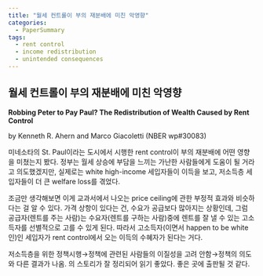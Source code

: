 ```yaml
---
title: "월세 컨트롤이 부의 재분배에 미친 악영향"
categories:
  - PaperSummary
tags:
  - rent control
  - income redistribution
  - unintended consequences
--- 
```


## 월세 컨트롤이 부의 재분배에 미친 악영향

**Robbing Peter to Pay Paul? The Redistribution of Wealth Caused by Rent Control**

by Kenneth R. Ahern and Marco Giacoletti (NBER wp#30083)

<!--
We use the price effects caused by the passage of rent control in St. Paul, Minnesota in 2021, to study the transfer of wealth across income groups. First, we find that rent control caused property values to fall by 6-7%, for an aggregate loss of $1.6 billion. A calibrated model of house prices under rent control attributes a third of these losses to indirect, negative externalities. Second, leveraging administrative parcel-level data, we find that the tenants who gained the most from rent control had higher incomes and were more likely to be white, while the owners who lost the most had lower incomes and were more likely to be minorities. For properties with high-income owners and low-income tenants, the transfer of wealth was close to zero. Thus, to the extent that rent control is intended to transfer wealth from high-income to low-income households, the realized impact of the law was the opposite of its intention. 
-->

미네소타의 St. Paul이라는 도시에서 시행한 rent control이 부의 재분배에 어떤 영향을 미쳤는지 봤다. 정부는 월세 상승에 부담을 느끼는 가난한 사람들에게 도움이 될 거라고 의도했겠지만, 실제로는 white high-income 세입자들이 이득을 보고, 저소득층 세입자들이 더 큰 welfare loss를 겪었다. 

조금만 생각해보면 이게 교과서에서 나오는 price ceiling에 관한 부정적 효과와 비슷하다는 걸 알 수 있다. 가격 상항이 있다는 건, 수요가 공급보다 많아지는 상황인데, 그럼 공급자(렌트를 주는 사람)는 수요자(렌트를 구하는 사람)중에 렌트를 잘 낼 수 있는 고소득자를 선별적으로 고를 수 있게 된다. 따라서 고소득자(이면서 happen to be white인)인 세입자가 rent control에서 오는 이득의 수혜자가 된다는 거다. 

저소득층을 위한 정책시행&rarr;정책에 관련된 사람들의 이질성을 고려 안함&rarr;정책의 의도와 다른 결과가 나옴. 의 스토리가 잘 정리되어 읽기 좋았다. 좋은 곳에 출판될 것 같다.